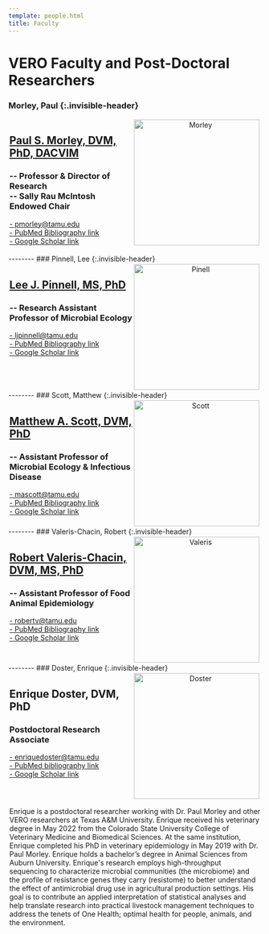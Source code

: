 ```yaml
---
template: people.html
title: Faculty
---
```

# <b>VERO Faculty and Post-Doctoral Researchers</b>
### Morley, Paul  {:.invisible-header}
<div style="display: grid; grid-template-columns: 2fr 1fr; grid-template-rows: auto auto; gap: 2px; padding: 2px;">
  <div style="grid-column: 2; grid-row: 1 / span 2; text-align: center;">
       <img src="../../assets/1.Morley.2023.web_small2.jpg" alt="Morley" loading="lazy" width="250" style="margin-right: 2px;"/>
  </div>
  <div style="grid-column: 1; grid-row: 1;">
    <a href="../people/morley"><h2>Paul S. Morley, DVM, PhD, DACVIM</h2></a>
    <h3>-- Professor & Director of Research <br>
    -- Sally Rau McIntosh Endowed Chair </h3>
    <p><a href="mailto:pmorley@tamu.edu">- pmorley@tamu.edu</a><br>
    <a href="https://www.ncbi.nlm.nih.gov/myncbi/14Ikqzq30Nv5a/bibliography/public/">- PubMed Bibliography link</a><br>
    <a href="https://scholar.google.com/citations?user=T-yNyx0AAAAJ&hl=en">- Google Scholar link</a></p>
   </div>
</div>
--------
### Pinnell, Lee  {:.invisible-header}
<div style="display: grid; grid-template-columns: 2fr 1fr; grid-template-rows: auto auto; gap: 2px; padding: 2px;">
  <div style="grid-column: 2; grid-row: 1 / span 2; text-align: center;">
    <img src="../assets/Pinnell.web2.jpg" alt="Pinell" loading="lazy" width="250" style="margin-right: 2px;"/>
  </div>
  <div style="grid-column: 1; grid-row: 1;">
    <a href="../people/pinnell"><h2>Lee J. Pinnell, MS, PhD</h2></a>
    <h3>-- Research Assistant Professor of Microbial Ecology </h3>
    <p><a href="mailto:ljpinnell@tamu.edu">- ljpinnell@tamu.edu<br>
    <a href="https://pubmed.ncbi.nlm.nih.gov/?term=Valeris-Chacin+R&cauthor_id=33164808">- PubMed Bibliography link</a><br>
    <a href="https://scholar.google.com/citations?user=5AFfRq4AAAAJ&hl">- Google Scholar link</a></p>
  </div>
</div>
--------
### Scott, Matthew  {:.invisible-header}
<div style="display: grid; grid-template-columns: 2fr 1fr; grid-template-rows: auto auto; gap: 2px; padding: 2px;">
  <div style="grid-column: 2; grid-row: 1 / span 2; text-align: center;">
    <img src="../assets/Scott.web2.jpg" alt="Scott" loading="lazy" width="250" style="margin-right: 2px;"/>
  </div>
  <div style="grid-column: 1; grid-row: 1;">
    <a href="../people/scott"><h2>Matthew A. Scott, DVM, PhD</h2></a>
    <h3>-- Assistant Professor of Microbial Ecology & Infectious Disease</h3>
    <p><a href="mailto:mascott@tamu.edu">- mascott@tamu.edu<br>
    <a href="https://pubmed.ncbi.nlm.nih.gov/?term=Scott+MA&cauthor_id=31929561">- PubMed Bibliography link</a><br>
    <a href="https://scholar.google.com/citations?user=P2Mfcf8AAAAJ&hl=en&oi=sra">- Google Scholar link</a></p>
  </div>
</div>
--------
### Valeris-Chacin, Robert {:.invisible-header}
<div style="display: grid; grid-template-columns: 2fr 1fr; grid-template-rows: auto auto; gap: 2px; padding: 2px;">
  <div style="grid-column: 2; grid-row: 1 / span 2; text-align: center;">
    <img src="../assets/Valeris-Chacin.web2.jpg" alt="Valeris" loading="lazy" width="250" style="margin-right: 2px;"/>
  </div>
  <div style="grid-column: 1; grid-row: 1;">
    <a href="../people/valeris"><h2>Robert Valeris-Chacin, DVM, MS, PhD</h2></a>
    <h3>-- Assistant Professor of Food Animal Epidemiology</h3>
    <p><a href="mailto:robertv@tamu.edu">- robertv@tamu.edu</a><br>
    <a href="https://pubmed.ncbi.nlm.nih.gov/?term=Valeris-Chacin+R&cauthor_id=33164808">- PubMed Bibliography link</a><br>
    <a href="https://scholar.google.com/citations?user=5AFfRq4AAAAJ&hl">- Google Scholar link</a>
  </div>
</div>
--------
### Doster, Enrique  {:.invisible-header}
<div style="display: grid; grid-template-columns: 2fr 1fr; grid-template-rows: auto auto; gap: 2px; padding: 2px;">
  <div style="grid-column: 2; grid-row: 1 / span 2; text-align: center;">
    <img src="../../assets/Doster2.web.jpg" alt="Doster" loading="lazy" width="250" style="margin-right: 2px;"/>
  </div>
  <div style="grid-column: 1; grid-row: 1;">
    <h2>Enrique Doster, DVM, PhD</h2>
    <h3>Postdoctoral Research Associate</h3>
    <p><a href="mailto:enriquedoster@tamu.edu">- enriquedoster@tamu.edu<br>
    <a href="https://www.ncbi.nlm.nih.gov/myncbi/enrique.doster.1/bibliography/public/">- PubMed bibliography link</a><br>
    <a href="https://scholar.google.com/citations?user=DRqM0WoAAAAJ&hl=en&oi=ao">- Google Scholar link</a></p>
  </div>
  <div style="grid-column: 1 / span 2; grid-row: 3;">
    <p>
    Enrique is a postdoctoral researcher working with Dr. Paul Morley and other VERO researchers at Texas A&M University. Enrique received his veterinary degree in May 2022 from the Colorado State University College of Veterinary Medicine and Biomedical Sciences. At the same institution, Enrique completed his PhD in veterinary epidemiology in May 2019 with Dr. Paul Morley. Enrique holds a bachelor’s degree in Animal Sciences from Auburn University. Enrique's research employs high-throughput sequencing to characterize microbial communities (the microbiome) and the profile of resistance genes they carry (resistome) to better understand the effect of antimicrobial drug use in agricultural production settings. His goal is to contribute an applied interpretation of statistical analyses and help translate research into practical livestock management techniques to address the tenets of One Health; optimal health for people, animals, and the environment. 
    </p>
  </div>
</div>
